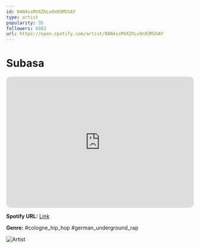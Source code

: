 ```yaml
---
id: 0AN4ssMVXZhLvOn93MShAY
type: artist
popularity: 35
followers: 6502
url: https://open.spotify.com/artist/0AN4ssMVXZhLvOn93MShAY
---
```

# Subasa

<iframe style="border-radius:12px" src="https://open.spotify.com/embed/artist/0AN4ssMVXZhLvOn93MShAY" width="100%" height="352" frameBorder="0" allowfullscreen="" allow="autoplay; clipboard-write; encrypted-media; fullscreen; picture-in-picture" loading="lazy"></iframe>

**Spotify URL:** [Link](https://open.spotify.com/artist/0AN4ssMVXZhLvOn93MShAY)

**Genre:**  #cologne_hip_hop #german_underground_rap

![Artist](https://i.scdn.co/image/ab6761610000e5ebf90aa03ac6cbcf672e12cc18)
